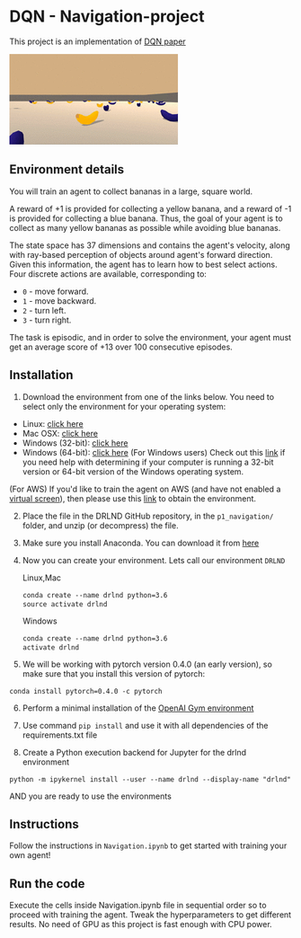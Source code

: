 # DQN - Navigation-project

This project is an implementation of [DQN paper](https://storage.googleapis.com/deepmind-media/dqn/DQNNaturePaper.pdf)



![](banana_col.gif)

## Environment details
You will train an agent to collect bananas in a large, square world.

A reward of +1 is provided for collecting a yellow banana, and a reward of -1 is provided for collecting a blue banana. Thus, the goal of your agent is to collect as many yellow bananas as possible while avoiding blue bananas.

The state space has 37 dimensions and contains the agent's velocity, along with ray-based perception of objects around agent's forward direction. Given this information, the agent has to learn how to best select actions. Four discrete actions are available, corresponding to:

- ```0``` - move forward.
- ```1``` - move backward.
- ```2``` - turn left.
- ```3``` - turn right. 

The task is episodic, and in order to solve the environment, your agent must get an average score of +13 over 100 consecutive episodes.

## Installation

1. Download the environment from one of the links below. You need to select only the environment for your operating system:

- Linux: [click here](https://s3-us-west-1.amazonaws.com/udacity-drlnd/P1/Banana/Banana_Linux.zip)
- Mac OSX: [click here](https://s3-us-west-1.amazonaws.com/udacity-drlnd/P1/Banana/Banana.app.zip)
- Windows (32-bit): [click here](https://s3-us-west-1.amazonaws.com/udacity-drlnd/P1/Banana/Banana_Windows_x86.zip)
- Windows (64-bit): [click here](https://s3-us-west-1.amazonaws.com/udacity-drlnd/P1/Banana/Banana_Windows_x86_64.zip)
(For Windows users) Check out this [link](https://support.microsoft.com/en-us/help/827218/how-to-determine-whether-a-computer-is-running-a-32-bit-version-or-64) if you need help with determining if your computer is running a 32-bit version or 64-bit version of the Windows operating system.

(For AWS) If you'd like to train the agent on AWS (and have not enabled a [virtual screen](https://github.com/Unity-Technologies/ml-agents/blob/master/docs/Training-on-Amazon-Web-Service.md)), then please use this [link](https://s3-us-west-1.amazonaws.com/udacity-drlnd/P1/Banana/Banana_Linux_NoVis.zip) to obtain the environment.

2. Place the file in the DRLND GitHub repository, in the ```p1_navigation/``` folder, and unzip (or decompress) the file.

3. Make sure you install Anaconda. You can download it from [here](https://www.anaconda.com/distribution/)

4. Now you can create your environment. Lets call our environment ```DRLND```
  
   Linux,Mac
   ```
   conda create --name drlnd python=3.6
   source activate drlnd
   ```
   Windows
   ```
   conda create --name drlnd python=3.6 
   activate drlnd
   ```
 5. We will be working with pytorch version 0.4.0 (an early version), so make sure that you install this version of pytorch:
   ```
   conda install pytorch=0.4.0 -c pytorch
   ```
 6. Perform a minimal installation of the [OpenAI Gym environment](https://github.com/openai/gym)
 
 7. Use command ```pip install``` and use it with all dependencies of the requirements.txt file
 
 8. Create a Python execution backend for Jupyter for the drlnd environment 
   ```
   python -m ipykernel install --user --name drlnd --display-name "drlnd"
   ```
 AND you are ready to use the environments

## Instructions
Follow the instructions in ```Navigation.ipynb``` to get started with training your own agent!

## Run the code
Execute the cells inside Navigation.ipynb file in sequential order so to proceed with training the agent. Tweak the hyperparameters to get different results. No need of GPU as this project is fast enough with CPU power.

